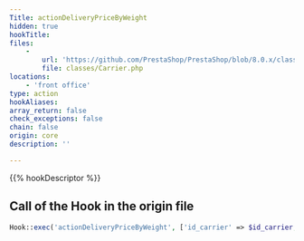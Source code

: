 ```yaml
---
Title: actionDeliveryPriceByWeight
hidden: true
hookTitle: 
files:
    -
        url: 'https://github.com/PrestaShop/PrestaShop/blob/8.0.x/classes/Carrier.php'
        file: classes/Carrier.php
locations:
    - 'front office'
type: action
hookAliases: 
array_return: false
check_exceptions: false
chain: false
origin: core
description: ''

---
```


{{% hookDescriptor %}}

## Call of the Hook in the origin file

```php
Hook::exec('actionDeliveryPriceByWeight', ['id_carrier' => $id_carrier, 'total_weight' => $total_weight, 'id_zone' => $id_zone])
```
